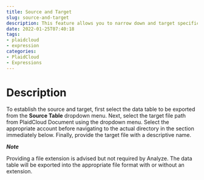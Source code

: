```yaml
---
title: Source and Target
slug: source-and-target
description: This feature allows you to narrow down and target specific data
date: 2022-01-25T07:40:18
tags:
- plaidcloud
- expression
categories:
- PlaidCloud
- Expressions
---
```



# Description


To establish the source and target, first select the data table to be exported from the **Source Table** dropdown menu. Next, select the target file path from PlaidCloud Document using the dropdown menu. Select the appropriate account before navigating to the actual directory in the section immediately below. Finally, provide the target file with a descriptive name.



***Note***


Providing a file extension is advised but not required by Analyze. The data table will be exported into the appropriate file format with or without an extension.

